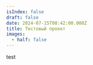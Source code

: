 ```yaml
---
isIndex: false
draft: false
date: 2024-07-15T08:42:00.000Z
title: Тестовый проект
images:
  - half: false
---
```

test
